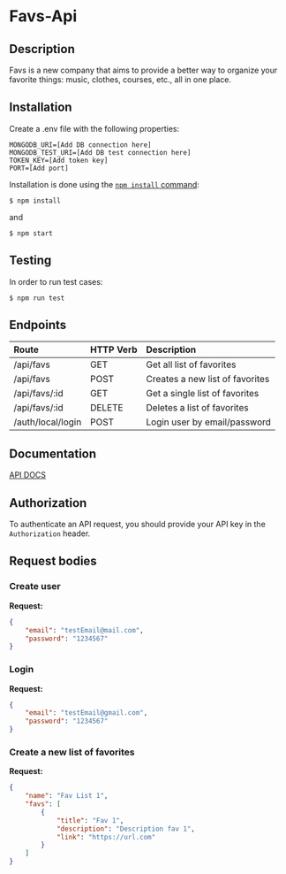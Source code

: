 # Favs-Api
## Description
Favs is a new company that aims to provide a better way to organize your favorite things: music, clothes, courses, etc., all in one place.

## Installation
Create a .env file with the following properties:
```
MONGODB_URI=[Add DB connection here]
MONGODB_TEST_URI=[Add DB test connection here]
TOKEN_KEY=[Add token key]
PORT=[Add port]
```

Installation is done using the
[`npm install` command](https://docs.npmjs.com/getting-started/installing-npm-packages-locally):

```console
$ npm install
```

and

```console
$ npm start
```

## Testing
In order to run test cases:

```console
$ npm run test
```

## Endpoints

| Route	| HTTP Verb | Description |
| :--- | :--- | :--- |
| /api/favs | GET	|	Get all list of favorites |
| /api/favs | POST | Creates a new list of favorites |
| /api/favs/:id | GET | Get a single list of favorites |
| /api/favs/:id | DELETE |	Deletes a list of favorites |
| /auth/local/login | POST |	Login user by email/password |

## Documentation
[API DOCS](https://documenter.getpostman.com/view/20215269/Uyxepohf)

## Authorization

To authenticate an API request, you should provide your API key in the `Authorization` header.

## Request bodies

### Create user
**Request:**
```json
{
    "email": "testEmail@mail.com",
    "password": "1234567" 
}
```

### Login
**Request:**
```json
{
    "email": "testEmail@gmail.com",
    "password": "1234567" 
}
```
### Create a new list of favorites

**Request:**
```json
{
    "name": "Fav List 1",
    "favs": [
        {
            "title": "Fav 1",
            "description": "Description fav 1",
            "link": "https://url.com"
        }
    ]
}
```
